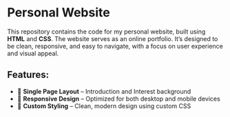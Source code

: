 # Personal Website

This repository contains the code for my personal website, built using **HTML** and **CSS**. The website serves as an online portfolio. It’s designed to be clean, responsive, and easy to navigate, with a focus on user experience and visual appeal.

## Features:
- 📄 **Single Page Layout** – Introduction and Interest background   
- 📱 **Responsive Design** – Optimized for both desktop and mobile devices  
- 🎨 **Custom Styling** – Clean, modern design using custom CSS  

